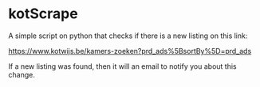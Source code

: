 # kotScrape
A simple script on python that checks if there is a new listing on this link:

https://www.kotwijs.be/kamers-zoeken?prd_ads%5BsortBy%5D=prd_ads

If a new listing was found, then it will an email to notify you about this change. 
